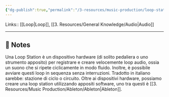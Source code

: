 ```yaml
---
{"dg-publish":true,"permalink":"/3-resources/music-production/loop-station/","tags":["note"]}
---
```


Links:: [[Loop\|Loop]], [[3. Resources/General Knowledge/Audio\|Audio]]

---

## 📝 Notes

Una Loop Station è un dispositivo hardware (di solito pedaliera o uno strumento apposito) per registrare e creare velocemente loop audio, ossia un suono che si ripete ciclicamente in modo fluido. Inoltre, è possibile avviare questi loop in sequenza senza interruzioni. Tradotto in italiano sarebbe: stazione di ciclo o circuito. Oltre ai dispositivi hardware, possiamo creare una loop station utilizzando appositi software, uno tra questi è [[3. Resources/Music Production/Ableton/Ableton\|Ableton]]. 
